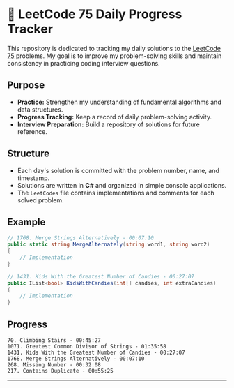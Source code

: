 # 📝 LeetCode 75 Daily Progress Tracker

This repository is dedicated to tracking my daily solutions to the [LeetCode 75](https://leetcode.com/study-plan/leetcode-75/) problems. My goal is to improve my problem-solving skills and maintain consistency in practicing coding interview questions.

## Purpose

- **Practice:** Strengthen my understanding of fundamental algorithms and data structures.
- **Progress Tracking:** Keep a record of daily problem-solving activity.
- **Interview Preparation:** Build a repository of solutions for future reference.

## Structure

- Each day's solution is committed with the problem number, name, and timestamp.
- Solutions are written in **C#** and organized in simple console applications.
- The `LeetCodes` file contains implementations and comments for each solved problem.

## Example

```csharp
// 1768. Merge Strings Alternatively - 00:07:10
public static string MergeAlternately(string word1, string word2)
{
    // Implementation
}

// 1431. Kids With the Greatest Number of Candies - 00:27:07
public IList<bool> KidsWithCandies(int[] candies, int extraCandies)
{
    // Implementation
}
```
## Progress
    70. Climbing Stairs - 00:45:27
    1071. Greatest Common Divisor of Strings - 01:35:58
    1431. Kids With the Greatest Number of Candies - 00:27:07
    1768. Merge Strings Alternatively - 00:07:10
    268. Missing Number - 00:32:08
    217. Contains Duplicate - 00:55:25
---
